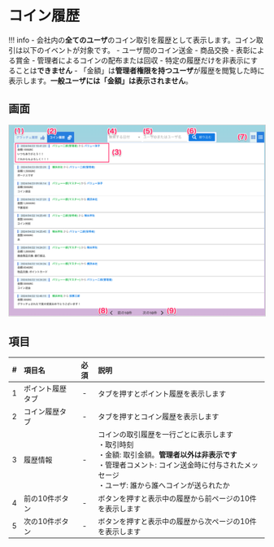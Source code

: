 # コイン履歴

!!! info
    - 会社内の**全てのユーザ**のコイン取引を履歴として表示します。コイン取引は以下のイベントが対象です。
        - ユーザ間のコイン送金
        - 商品交換
        - 表彰による賞金
        - 管理者によるコインの配布または回収
    - 特定の履歴だけを非表示にすることは**できません**
    - 「金額」は**管理者権限を持つユーザ**が履歴を閲覧した時に表示します。**一般ユーザには「金額」は表示されません**。

## 画面

<a href="../../../images/history/2-1.png" data-lightbox="スクリーンショット" data-title="スクリーンショット">
    <img src="../../../images/history/2-1.png" style="border: solid 1px #ccc; width: 800px;" />
</a>

## 項目

|   #   | 項目名           | 必須  | 説明                                                                                                                                                                   |
| :---: | :--------------- | :---: | :--------------------------------------------------------------------------------------------------------------------------------------------------------------------- |
|   1   | ポイント履歴タブ |   -   | タブを押すとポイント履歴を表示します                                                                                                                                   |
|   2   | コイン履歴タブ   |   -   | タブを押すとコイン履歴を表示します                                                                                                                                     |
|   3   | 履歴情報         |   -   | コインの取引履歴を一行ごとに表示します<br>・取引時刻<br>・金額: 取引金額。**管理者以外は非表示です**<br>・管理者コメント: コイン送金時に付与されたメッセージ<br>・ユーザ: 誰から誰へコインが送られたか |
|   4   | 前の10件ボタン   |   -   | ボタンを押すと表示中の履歴から前ページの10件を表示します                                                                                                               |
|   5   | 次の10件ボタン   |   -   | ボタンを押すと表示中の履歴から次ページの10件を表示します                                                                                                               |


